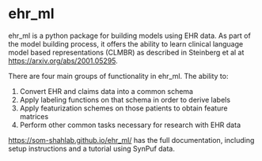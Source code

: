 # ehr_ml

ehr_ml is a python package for building models using EHR data. As part of the model building process, it offers the ability to learn clinical language model based representations (CLMBR) as described in Steinberg et al at https://arxiv.org/abs/2001.05295.

There are four main groups of functionality in ehr_ml. The ability to:
1. Convert EHR and claims data into a common schema
2. Apply labeling functions on that schema in order to derive labels
3. Apply featurization schemes on those patients to obtain feature matrices
4. Perform other common tasks necessary for research with EHR data

https://som-shahlab.github.io/ehr_ml/ has the full documentation, including setup instructions and a tutorial using SynPuf data. 

